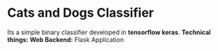 # Cats and Dogs Classifier
Its a simple binary classifier developed in **tensorflow keras**.
**Technical things:**
**Web Backend:** Flask Application
